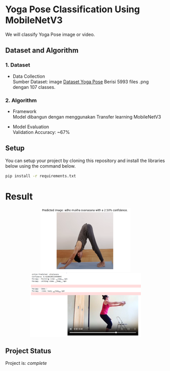 # Yoga Pose Classification Using MobileNetV3

We will classify Yoga Pose image or video.

## Dataset and Algorithm
### 1. Dataset
- Data Collection <br />
Sumber Dataset: image  <a href=https://www.kaggle.com/datasets/shrutisaxena/yoga-pose-image-classification-dataset>Dataset Yoga Pose</a>
Berisi 5993 files .png dengan 107 classes.

### 2. Algorithm

- Framework <br />
Model dibangun dengan menggunakan Transfer learning MobileNetV3

- Model Evaluation <br />
Validation Accuracy: ~67%

<a name="setup"></a>
## Setup
You can setup your project by cloning this repository and install the libraries below using the command below.

```bash
pip install -r requirements.txt
```

# Result
<center><img src="/asset/image_prev.png" height="200" ></center>
<center><img src="/asset/video_prev.png" height="200"></center>

<a name="project-status"></a>
## Project Status
Project is: _complete_
